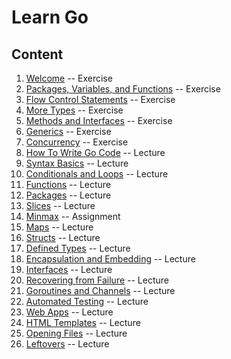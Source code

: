 # Learn Go

## Content

1. [Welcome](./go-ex1-tour-welcome.md) -- Exercise
2. [Packages, Variables, and Functions](./go-ex2-tour-packages-variables-functions.md) -- Exercise
3. [Flow Control Statements](./go-ex3-tour-flow-control-statements.md) -- Exercise
4. [More Types](./go-ex4-tour-more-types.md) -- Exercise
5. [Methods and Interfaces](./go-ex5-tour-methods-and-interfaces.md) -- Exercise
6. [Generics](./go-ex6-tour-generics.md) -- Exercise
7. [Concurrency](./go-ex7-tour-concurrency.md) -- Exercise
8. [How To Write Go Code](./go-lec1-how-to-write-go-code.md) -- Lecture
9. [Syntax Basics](./go-lec-head-first-go-syntax-basics.md) -- Lecture
10. [Conditionals and Loops](./go-lec-head-first-go-conditionals-and-loops.md) -- Lecture
11. [Functions](./go-lec-head-first-go-functions.md) -- Lecture
12. [Packages](./go-lec-head-first-go-packages.md) -- Lecture
13. [Slices](./go-lec-head-first-go-slices.md) -- Lecture
14. [Minmax](./go-as-minmax.md) -- Assignment
15. [Maps](./go-lec-head-first-go-maps.md) -- Lecture
16. [Structs](./go-lec-head-first-go-structs.md) -- Lecture
17. [Defined Types](./go-lec-head-first-go-defined-types.md) -- Lecture
18. [Encapsulation and Embedding](./go-lec-head-first-go-encapsulation.md) -- Lecture
19. [Interfaces](./go-lec-head-first-go-interfaces.md) -- Lecture
20. [Recovering from Failure](./go-lec-head-first-go-recovering-from-failure.md) -- Lecture
21. [Goroutines and Channels](./go-lec-head-first-go-goroutines-and-channels.md) -- Lecture
22. [Automated Testing](./go-lec-head-first-go-automated-testing.md) -- Lecture
23. [Web Apps](./go-lec-head-first-go-web-apps.md) -- Lecture
24. [HTML Templates](./go-lec-head-first-go-html-templates.md) -- Lecture
25. [Opening Files](./go-lec-head-first-go-opening-files.md) -- Lecture
26. [Leftovers](./go-lec-head-first-go-leftovers.md) -- Lecture
